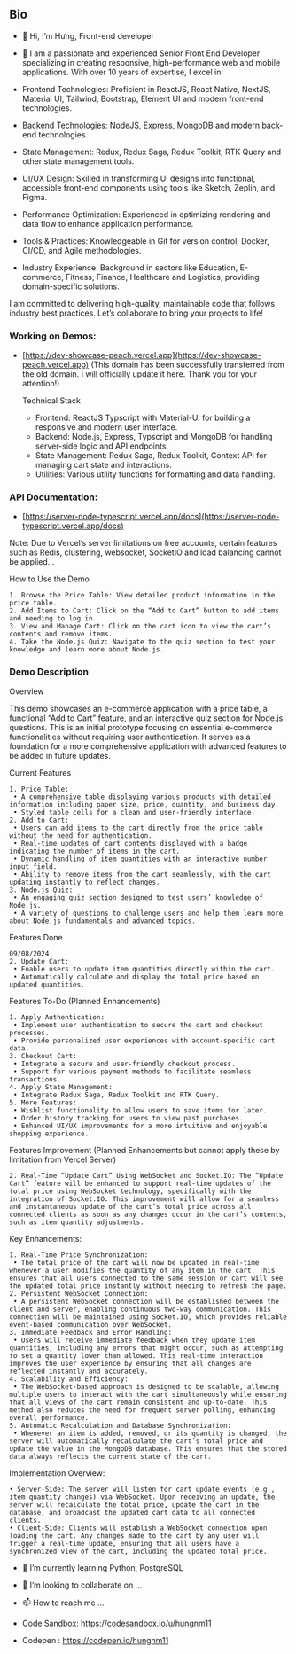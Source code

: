 ## Bio

- 👋 Hi, I’m Hưng, Front-end developer
- 👀 I am a passionate and experienced Senior Front End Developer specializing in creating responsive, high-performance web and mobile applications. With over 10 years of expertise, I excel in:

- Frontend Technologies: Proficient in ReactJS, React Native, NextJS, Material UI, Tailwind, Bootstrap, Element UI and modern front-end technologies.
- Backend Technologies: NodeJS, Express, MongoDB and modern back-end technologies.
- State Management: Redux, Redux Saga, Redux Toolkit, RTK Query and other state management tools.
- UI/UX Design: Skilled in transforming UI designs into functional, accessible front-end components using tools like Sketch, Zeplin, and Figma.
- Performance Optimization: Experienced in optimizing rendering and data flow to enhance application performance.
- Tools & Practices: Knowledgeable in Git for version control, Docker, CI/CD, and Agile methodologies.
- Industry Experience: Background in sectors like Education, E-commerce, Fitness, Finance, Healthcare and Logistics, providing domain-specific solutions.

I am committed to delivering high-quality, maintainable code that follows industry best practices. Let’s collaborate to bring your projects to life!

### Working on Demos: 
- [https://dev-showcase-peach.vercel.app](https://dev-showcase-peach.vercel.app) (This domain has been successfully transferred from the old domain. I will officially update it here. Thank you for your attention!)
 
  Technical Stack
  - Frontend: ReactJS Typscript with Material-UI for building a responsive and modern user interface.
  - Backend: Node.js, Express, Typscript and MongoDB for handling server-side logic and API endpoints.
  - State Management: Redux Saga, Redux Toolkit, Context API for managing cart state and interactions.
  - Utilities: Various utility functions for formatting and data handling.

### API Documentation: 
- [https://server-node-typescript.vercel.app/docs](https://server-node-typescript.vercel.app/docs)

 Note: Due to Vercel’s server limitations on free accounts, certain features such as Redis, clustering, websocket, SocketIO and load balancing cannot be applied…

How to Use the Demo

	1. Browse the Price Table: View detailed product information in the price table.
	2. Add Items to Cart: Click on the “Add to Cart” button to add items and needing to log in.
	3. View and Manage Cart: Click on the cart icon to view the cart’s contents and remove items.
	4. Take the Node.js Quiz: Navigate to the quiz section to test your knowledge and learn more about Node.js.

### Demo Description

Overview

This demo showcases an e-commerce application with a price table, a functional “Add to Cart” feature, and an interactive quiz section for Node.js questions. This is an initial prototype focusing on essential e-commerce functionalities without requiring user authentication. It serves as a foundation for a more comprehensive application with advanced features to be added in future updates.

Current Features

	1. Price Table:
	 • A comprehensive table displaying various products with detailed information including paper size, price, quantity, and business day.
	 • Styled table cells for a clean and user-friendly interface.
	2. Add to Cart:
	 • Users can add items to the cart directly from the price table without the need for authentication.
	 • Real-time updates of cart contents displayed with a badge indicating the number of items in the cart.
	 • Dynamic handling of item quantities with an interactive number input field.
	 • Ability to remove items from the cart seamlessly, with the cart updating instantly to reflect changes.
	3. Node.js Quiz:
	 • An engaging quiz section designed to test users’ knowledge of Node.js.
	 • A variety of questions to challenge users and help them learn more about Node.js fundamentals and advanced topics.

Features Done

	09/08/2024
	2. Update Cart:
	 • Enable users to update item quantities directly within the cart.
	 • Automatically calculate and display the total price based on updated quantities.

Features To-Do (Planned Enhancements)

	1. Apply Authentication:
	 • Implement user authentication to secure the cart and checkout processes.
	 • Provide personalized user experiences with account-specific cart data.
	3. Checkout Cart:
	 • Integrate a secure and user-friendly checkout process.
	 • Support for various payment methods to facilitate seamless transactions.
	4. Apply State Management:
	 • Integrate Redux Saga, Redux Toolkit and RTK Query.
	5. More Features:
	 • Wishlist functionality to allow users to save items for later.
	 • Order history tracking for users to view past purchases.
	 • Enhanced UI/UX improvements for a more intuitive and enjoyable shopping experience.

Features Improvement (Planned Enhancements but cannot apply these by limitation from Vercel Server)

	2. Real-Time “Update Cart” Using WebSocket and Socket.IO: The “Update Cart” feature will be enhanced to support real-time updates of the total price using WebSocket technology, specifically with the integration of Socket.IO. This improvement will allow for a seamless and instantaneous update of the cart’s total price across all connected clients as soon as any changes occur in the cart’s contents, such as item quantity adjustments.
	


Key Enhancements:

	1. Real-Time Price Synchronization:
	 • The total price of the cart will now be updated in real-time whenever a user modifies the quantity of any item in the cart. This ensures that all users connected to the same session or cart will see the updated total price instantly without needing to refresh the page.
	2. Persistent WebSocket Connection:
	 • A persistent WebSocket connection will be established between the client and server, enabling continuous two-way communication. This connection will be maintained using Socket.IO, which provides reliable event-based communication over WebSocket.
	3. Immediate Feedback and Error Handling:
	 • Users will receive immediate feedback when they update item quantities, including any errors that might occur, such as attempting to set a quantity lower than allowed. This real-time interaction improves the user experience by ensuring that all changes are reflected instantly and accurately.
	4. Scalability and Efficiency:
	 • The WebSocket-based approach is designed to be scalable, allowing multiple users to interact with the cart simultaneously while ensuring that all views of the cart remain consistent and up-to-date. This method also reduces the need for frequent server polling, enhancing overall performance.
	5. Automatic Recalculation and Database Synchronization:
	 • Whenever an item is added, removed, or its quantity is changed, the server will automatically recalculate the cart’s total price and update the value in the MongoDB database. This ensures that the stored data always reflects the current state of the cart.

Implementation Overview:

	• Server-Side: The server will listen for cart update events (e.g., item quantity changes) via WebSocket. Upon receiving an update, the server will recalculate the total price, update the cart in the database, and broadcast the updated cart data to all connected clients.
	• Client-Side: Clients will establish a WebSocket connection upon loading the cart. Any changes made to the cart by any user will trigger a real-time update, ensuring that all users have a synchronized view of the cart, including the updated total price.

- 🌱 I’m currently learning Python, PostgreSQL
- 💞️ I’m looking to collaborate on ...
- 📫 How to reach me ...



- Code Sandbox: https://codesandbox.io/u/hungnm11
- Codepen : https://codepen.io/hungnm11

<!---
hungnm11/hungnm11 is a ✨ special ✨ repository because its `README.md` (this file) appears on your GitHub profile.
You can click the Preview link to take a look at your changes.
--->
